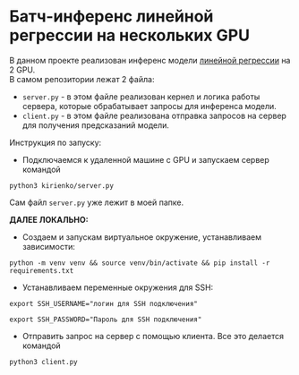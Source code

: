 # Батч-инференс линейной регрессии на нескольких GPU  

В данном проекте реализован инференс модели [линейной регрессии](https://neerc.ifmo.ru/wiki/index.php?title=%D0%9B%D0%B8%D0%BD%D0%B5%D0%B9%D0%BD%D0%B0%D1%8F_%D1%80%D0%B5%D0%B3%D1%80%D0%B5%D1%81%D1%81%D0%B8%D1%8F) на 2 GPU.  
В самом репозитории лежат 2 файла:
+ `server.py` - в этом файле реализован кернел и логика работы сервера, которые обрабатывает запросы для инференса модели.
+ `client.py` - в этом файле реализована отправка запросов на сервер для получения предсказаний модели.  

Инструкция по запуску:  
+ Подключаемся к удаленной машине с GPU и запускаем сервер командой
```
python3 kirienko/server.py
```
Сам файл `server.py` уже лежит в моей папке.

**ДАЛЕЕ ЛОКАЛЬНО:**

+ Создаем и запускам виртуальное окружение, устанавливаем зависимости:
```
python -m venv venv && source venv/bin/activate && pip install -r requirements.txt
```

+ Устанавливаем переменные окружения для SSH:
```
export SSH_USERNAME="логин для SSH подключения"
```
```
export SSH_PASSWORD="Пароль для SSH подключения"
```

+ Отправить запрос на сервер с помощью клиента. Все это делается командой
```
python3 client.py
```


